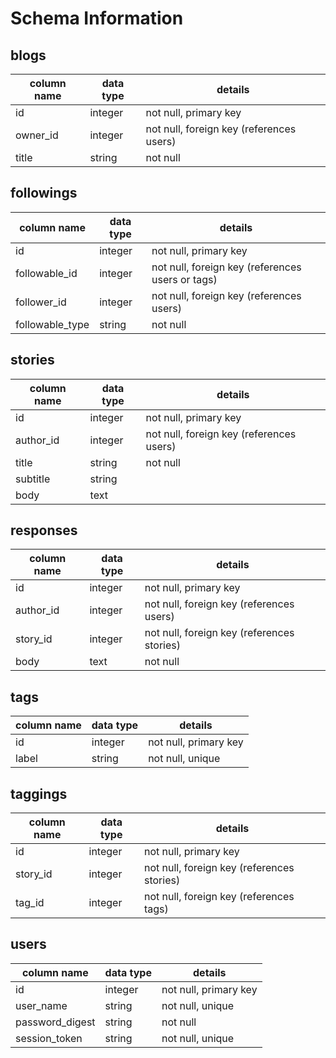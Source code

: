 # Schema Information

## blogs
column name | data type | details
------------|-----------|-----------------------
id          | integer   | not null, primary key
owner_id    | integer   | not null, foreign key (references users)
title       | string    | not null

## followings
column name     | data type | details
----------------|-----------|-----------------------
id              | integer   | not null, primary key
followable_id   | integer   | not null, foreign key (references users or tags)
follower_id     | integer   | not null, foreign key (references users)
followable_type | string    | not null

## stories
column name | data type | details
------------|-----------|-----------------------
id          | integer   | not null, primary key
author_id   | integer   | not null, foreign key (references users)
title       | string    | not null
subtitle    | string    |
body        | text      |

## responses
column name | data type | details
------------|-----------|-----------------------
id          | integer   | not null, primary key
author_id   | integer   | not null, foreign key (references users)
story_id  | integer   | not null, foreign key (references stories)
body        | text      | not null

## tags
column name | data type | details
------------|-----------|-----------------------
id          | integer   | not null, primary key
label       | string    | not null, unique

## taggings
column name | data type | details
------------|-----------|-----------------------
id          | integer   | not null, primary key
story_id     | integer   | not null, foreign key (references stories)
tag_id      | integer   | not null, foreign key (references tags)

## users
column name     | data type | details
----------------|-----------|-----------------------
id              | integer   | not null, primary key
user_name       | string    | not null, unique
password_digest | string    | not null
session_token   | string    | not null, unique

